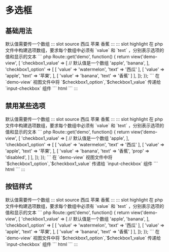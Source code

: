 # 多选框

## 基础用法

<demo-block>
默认值需要传一个数组
::: slot source
<el-checkbox-group v-model="checkbox1">
<el-checkbox label="watermelon">西瓜</el-checkbox>
<el-checkbox label="apple">苹果</el-checkbox>
<el-checkbox label="banana">香蕉</el-checkbox>
</el-checkbox-group>
:::
::: slot highlight
在 php 文件中构建选项数组，要求每个数组中必须有 `value` 和 `text` ，分别表示选项的值和显示的文本
``` php
Route::get('demo', function() {
    return view('demo-view', [
        'checkbox1_value' => [ // 默认值是一个数组
            'apple',
            'banana',
        ],
        'checkbox1_option' => [
            [
                'value' => 'watermelon',
                'text' => '西瓜'
            ],
            [
                'value' => 'apple',
                'text'  => '苹果',
            ],
            [
                'value' => 'banana',
                'text'  => '香蕉'
            ]
        ],
    ]);
});
```
在 `demo-view` 视图文件中将 `$checkbox1_option`,`$checkbox1_value` 传递给 `input-checkbox` 组件
``` html
<x-input-checkbox name="checkbox1" :options="$checkbox1_option" :value="$checkbox1_value"></x-input-checkbox>
```
:::
</demo-block>

## 禁用某些选项

<demo-block>
默认值需要传一个数组
::: slot source
<el-checkbox-group v-model="checkbox2">
<el-checkbox label="watermelon">西瓜</el-checkbox>
<el-checkbox label="apple">苹果</el-checkbox>
<el-checkbox label="banana" disabled>香蕉</el-checkbox>
</el-checkbox-group>
:::
::: slot highlight
在 php 文件中构建选项数组，要求每个数组中必须有 `value` 和 `text` ，分别表示选项的值和显示的文本
``` php
Route::get('demo', function() {
    return view('demo-view', [
        'checkbox1_value' => [ // 默认值是一个数组
            'apple',
        ],
        'checkbox1_option' => [
            [
                'value' => 'watermelon',
                'text' => '西瓜'
            ],
            [
                'value' => 'apple',
                'text'  => '苹果',
            ],
            [
                'value' => 'banana',
                'text'  => '香蕉',
                'prop'  => 'disabled',
            ]
        ],
    ]);
});
```
在 `demo-view` 视图文件中将 `$checkbox1_option`,`$checkbox1_value` 传递给 `input-checkbox` 组件
``` html
<x-input-checkbox name="checkbox1" :options="$checkbox1_option" :value="$checkbox1_value"></x-input-checkbox>
```
:::
</demo-block>

## 按钮样式

<demo-block>
默认值需要传一个数组
::: slot source
<el-checkbox-group v-model="checkbox1">
<el-checkbox-button label="watermelon">西瓜</el-checkbox-button>
<el-checkbox-button label="apple">苹果</el-checkbox-button>
<el-checkbox-button label="banana">香蕉</el-checkbox-button>
</el-checkbox-group>
:::
::: slot highlight
在 php 文件中构建选项数组，要求每个数组中必须有 `value` 和 `text` ，分别表示选项的值和显示的文本
``` php
Route::get('demo', function() {
    return view('demo-view', [
        'checkbox1_value' => [ // 默认值是一个数组
            'apple',
            'banana',
        ],
        'checkbox1_option' => [
            [
                'value' => 'watermelon',
                'text' => '西瓜'
            ],
            [
                'value' => 'apple',
                'text'  => '苹果',
            ],
            [
                'value' => 'banana',
                'text'  => '香蕉'
            ]
        ],
    ]);
});
```
在 `demo-view` 视图文件中将 `$checkbox1_option`,`$checkbox1_value` 传递给 `input-checkbox` 组件
``` html
<x-input-checkbox-button name="checkbox1" :options="$checkbox1_option" :value="$checkbox1_value"></x-input-checkbox-button>
```
:::
</demo-block>

<script>
export default {
    data(){
        return {
            checkbox1:['apple','banana'],
            checkbox2:['apple'],
            slider2:80,
        };
    }
};
</script>